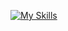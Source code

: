 [![My Skills](https://skillicons.dev/icons?i=react,django,js,jquery,py,materialui,sqlite,mysql,mongodb,bootstrap,html,css,cs,nginx,nodejs,vite,npm,git,github,linux,bash,postman,redis,vscode,windows)](https://skillicons.dev)

<!--
**Mohammadrzn/Mohammadrzn** is a ✨ _special_ ✨ repository because its `README.md` (this file) appears on your GitHub profile.

Here are some ideas to get you started:

- 🔭 I’m currently working on ...
- 🌱 I’m currently learning ...
- 👯 I’m looking to collaborate on ...
- 🤔 I’m looking for help with ...
- 💬 Ask me about ...
- 📫 How to reach me: ...
- 😄 Pronouns: ...
- ⚡ Fun fact: ...
-->
